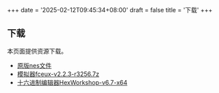 +++
date = '2025-02-12T09:45:34+08:00'
draft = false
title = '下载'
+++
## 下载
本页面提供资源下载。

- [原版nes文件](/fc%E5%B0%81%E7%A5%9E%E6%A6%9C%EF%BC%88%E5%8E%9F%E7%89%88%EF%BC%89.nes)
- [模拟器fceux-v2.2.3-r3256.7z](/fceux-v2.2.3-r3256.7z)
- [十六进制编辑器HexWorkshop-v6.7-x64](/HexWorkshop-v6.7-x64.7z)


